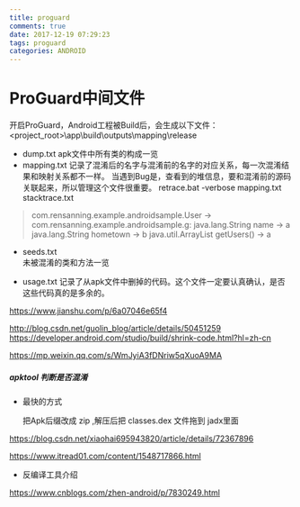 ```yaml
---
title: proguard
comments: true
date: 2017-12-19 07:29:23
tags: proguard
categories: ANDROID
---
```


#  ProGuard中间文件 
开启ProGuard，Android工程被Build后，会生成以下文件：<project_root>\app\build\outputs\mapping\release 

- dump.txt 
  apk文件中所有类的构成一览 
- mapping.txt 
  记录了混淆后的名字与混淆前的名字的对应关系，每一次混淆结果和映射关系都不一样。 
  当遇到Bug是，查看到的堆信息，要和混淆前的源码关联起来，所以管理这个文件很重要。 
  retrace.bat -verbose mapping.txt stacktrace.txt 
>com.rensanning.example.androidsample.User -> com.rensanning.example.androidsample.g: 
>   java.lang.String name -> a 
>   java.lang.String hometown -> b 
>   java.util.ArrayList getUsers() -> a

- seeds.txt  
  未被混淆的类和方法一览 

- usage.txt 
  记录了从apk文件中删掉的代码。这个文件一定要认真确认，是否这些代码真的是多余的。



https://www.jianshu.com/p/6a07046e65f4

http://blog.csdn.net/guolin_blog/article/details/50451259
https://developer.android.com/studio/build/shrink-code.html?hl=zh-cn

https://mp.weixin.qq.com/s/WmJyiA3fDNriw5qXuoA9MA

##### apktool 判断是否混淆

* 最快的方式

  把Apk后缀改成 zip ,解压后把 classes.dex 文件拖到 jadx里面

https://blog.csdn.net/xiaohai695943820/article/details/72367896

https://www.itread01.com/content/1548717866.html

* 反编译工具介绍

https://www.cnblogs.com/zhen-android/p/7830249.html

